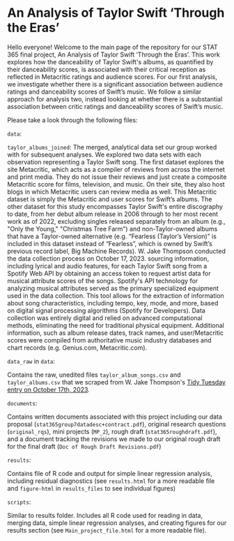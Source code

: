 # An Analysis of Taylor Swift ‘Through the Eras’

Hello everyone! Welcome to the main page of the repository for our STAT 365 final project, An Analysis of Taylor Swift ‘Through the Eras’. This work explores how the danceability of Taylor Swift's albums, as quantified by their danceability scores, is associated with their critical reception as reflected in Metacritic ratings and audience scores. For our first analysis, we investigate whether there is a significant association between audience ratings and danceability scores of Swift’s music. We follow a similar approach for analysis two, instead looking at whether there is a substantial association between critic ratings and danceability scores of Swift’s music. 

Please take a look through the following files:

`data`:

`taylor_albums_joined`: The merged, analytical data set our group worked with for subsequent analyses. We explored two data sets with each observation representing a Taylor Swift song. The first dataset explores the site Metacritic, which acts as a compiler of reviews from across the internet and print media. They do not issue their reviews and just create a composite Metacritic score for films, television, and music. On their site, they also host blogs in which Metacritic users can review media as well. This Metacritic dataset is simply the Metacritic and user scores for Swift’s albums. The other dataset for this study encompasses Taylor Swift's entire discography to date, from her debut album release in 2006 through to her most recent work as of 2022, excluding singles released separately from an album (e.g., "Only the Young," "Christmas Tree Farm") and non-Taylor-owned albums that have a Taylor-owned alternative (e.g. “Fearless (Taylor’s Version)” is included in this dataset instead of “Fearless”, which is owned by Swift’s previous record label, Big Machine Records). W. Jake Thompson conducted the data collection process on October 17, 2023. sourcing information, including lyrical and audio features, for each Taylor Swift song from a Spotify Web API by obtaining an access token to request artist data for musical attribute scores of the songs. Spotify's API technology for analyzing musical attributes served as the primary specialized equipment used in the data collection. This tool allows for the extraction of information about song characteristics, including tempo, key, mode, and more, based on digital signal processing algorithms (Spotify for Developers). Data collection was entirely digital and relied on advanced computational methods, eliminating the need for traditional physical equipment. Additional information, such as album release dates, track names, and user/Metacritic scores were compiled from authoritative music industry databases and chart records (e.g. Genius.com, Metacritic.com).

`data_raw` in `data`:

Contains the raw, unedited files `taylor_album_songs.csv` and `taylor_albums.csv` that we scraped from W. Jake Thompson's [Tidy Tuesday entry on October 17th, 2023](https://github.com/rfordatascience/tidytuesday/tree/master/data/2023/2023-10-17). 

`documents`:

Contains written documents associated with this project including our data proposal (`stat365group7datadesc+contract.pdf`), original research questions (`original_rqs`), mini projects (`MP_2`), rough draft (`stat365roughdraft.pdf`), and a document tracking the revisions we made to our original rough draft for the final draft (`Doc of Rough Draft Revisions.pdf`)

`results`:

Contains file of R code and output for simple linear regression analysis, including residual diagnostics (see `results.html` for a more readable file and `figure-html` in `results_files` to see individual figures)

`scripts`:

Similar to results folder. Includes all R code used for reading in data, merging data, simple linear regression analyses, and creating figures for our results section (see `Main_project_file.html` for a more readable file).




